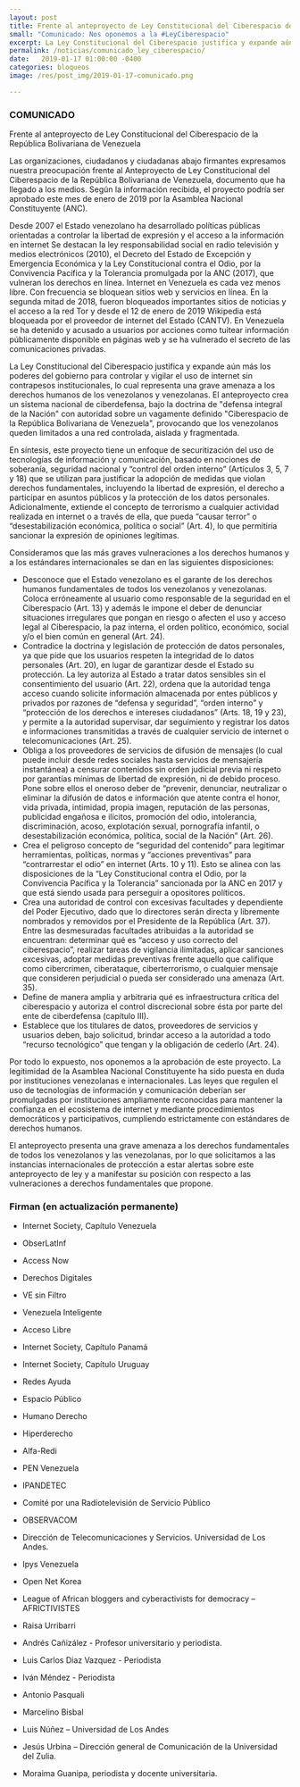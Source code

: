 ```yaml
---
layout: post
title: Frente al anteproyecto de Ley Constitucional del Ciberespacio de la República Bolivariana de Venezuela
small: "Comunicado: Nos oponemos a la #LeyCiberespacio"
excerpt: La Ley Constitucional del Ciberespacio justifica y expande aún más los poderes del gobierno para controlar y vigilar el uso de internet sin contrapesos institucionales.
permalink: /noticias/comunicado_ley_ciberespacio/
date:   2019-01-17 01:00:00 -0400
categories: bloqueos
image: /res/post_img/2019-01-17-comunicado.png

---
```


### COMUNICADO

Frente al anteproyecto de Ley Constitucional del Ciberespacio de la República Bolivariana de Venezuela

Las organizaciones, ciudadanos y ciudadanas abajo firmantes expresamos nuestra preocupación frente al Anteproyecto de Ley Constitucional del Ciberespacio de la República Bolivariana de Venezuela, documento que ha llegado a los medios. Según la información recibida, el proyecto podría ser aprobado este mes de enero de 2019 por la Asamblea Nacional Constituyente (ANC).

Desde 2007 el Estado venezolano ha desarrollado políticas públicas orientadas a controlar la libertad de expresión y el acceso a la información en internet Se destacan la ley responsabilidad social en radio televisión y medios electrónicos (2010), el Decreto del Estado de Excepción y Emergencia Económica y la Ley Constitucional contra el Odio, por la Convivencia Pacífica y la Tolerancia promulgada por la ANC (2017), que vulneran los derechos en línea. Internet en Venezuela es cada vez menos libre. Con frecuencia se bloquean sitios web y servicios en línea. En la segunda mitad de 2018, fueron bloqueados importantes sitios de noticias y el acceso a la red Tor y desde el 12 de enero de 2019 Wikipedia está bloqueada por el proveedor de internet del Estado (CANTV). En Venezuela se ha detenido y acusado a usuarios por acciones como tuitear información públicamente disponible en páginas web y se ha vulnerado el secreto de las comunicaciones privadas.

La Ley Constitucional del Ciberespacio justifica y expande aún más los poderes del gobierno para controlar y vigilar el uso de internet sin contrapesos institucionales, lo cual representa una grave amenaza a los derechos humanos de los venezolanos y venezolanas. El anteproyecto crea un sistema nacional de ciberdefensa, bajo la doctrina de "defensa integral de la Nación" con autoridad sobre un vagamente definido "Ciberespacio de la República Bolivariana de Venezuela", provocando que los venezolanos queden limitados a una red controlada, aislada y fragmentada.

En síntesis, este proyecto tiene un enfoque de securitización del uso de tecnologías de información y comunicación, basado en nociones de soberanía, seguridad nacional y “control del orden interno” (Artículos 3, 5, 7 y 18) que se utilizan para justificar la adopción de medidas que violan derechos fundamentales, incluyendo la libertad de expresión, el derecho a participar en asuntos públicos y la protección de los datos personales. Adicionalmente, extiende el concepto de terrorismo a cualquier actividad realizada en internet o a través de ella, que pueda “causar terror” o “desestabilización económica, política o social” (Art. 4), lo que permitiría sancionar la expresión de opiniones legítimas.

Consideramos que las más graves vulneraciones a los derechos humanos y a los estándares internacionales se dan en las siguientes disposiciones:

* Desconoce que el Estado venezolano es el garante de los derechos humanos fundamentales de todos los venezolanos y venezolanas. Coloca erróneamente al usuario como responsable de la seguridad en el Ciberespacio (Art. 13) y además le impone el deber de denunciar situaciones irregulares que pongan en riesgo o afecten el uso y acceso legal al Ciberespacio, la paz interna, el orden político, económico, social y/o el bien común en general (Art. 24).
* Contradice la doctrina y legislación de protección de datos personales, ya que pide que los usuarios respeten la integridad de lo datos personales (Art. 20), en lugar de garantizar desde el Estado su protección. La ley autoriza al Estado a tratar datos sensibles sin el consentimiento del usuario (Art. 22), ordena que la autoridad tenga acceso cuando solicite información almacenada por entes públicos y privados por razones de “defensa y seguridad”, “orden interno” y “protección de los derechos e intereses ciudadanos” (Arts. 18, 19 y 23), y permite a la autoridad supervisar, dar seguimiento y registrar los datos e informaciones transmitidas a través de cualquier servicio de internet o telecomunicaciones (Art. 25).  
* Obliga a los proveedores de servicios de difusión de mensajes (lo cual puede incluir desde redes sociales hasta servicios de mensajería instantánea) a censurar contenidos sin orden judicial previa ni respeto por garantías mínimas de libertad de expresión, ni de debido proceso. Pone sobre ellos el oneroso deber de “prevenir, denunciar, neutralizar o eliminar la difusión de datos e información que atente contra el honor, vida privada, intimidad, propia imagen, reputación de las personas, publicidad engañosa e ilícitos, promoción del odio, intolerancia, discriminación, acoso, explotación sexual, pornografía infantil, o desestabilización económica, política, social de la Nación” (Art. 26).
* Crea el peligroso concepto de “seguridad del contenido” para legitimar herramientas, políticas, normas y “acciones preventivas” para “contrarrestar el odio” en internet (Arts. 10 y 11). Esto se alinea con las disposiciones de la “Ley Constitucional contra el Odio, por la Convivencia Pacífica y la Tolerancia” sancionada por la ANC en 2017 y que está siendo usada para perseguir a opositores políticos.
* Crea una autoridad de control con excesivas facultades y dependiente del Poder Ejecutivo, dado que lo directores serán directa y libremente nombrados y removidos por el Presidente de la República (Art. 37). Entre las desmesuradas facultades atribuidas a la autoridad se encuentran: determinar qué es “acceso y uso correcto del ciberespacio”, realizar tareas de vigilancia ilimitadas, aplicar sanciones excesivas, adoptar medidas preventivas frente aquello que califique como cibercrimen, ciberataque, ciberterrorismo, o cualquier mensaje que consideren perjudicial o pueda ser considerado una amenaza (Art. 35).
* Define de manera amplia y arbitraria qué es infraestructura crítica del ciberespacio y autoriza el control discrecional sobre ésta por parte del ente de ciberdefensa (capítulo III).
* Establece que los titulares de datos, proveedores de servicios y usuarios deben, bajo solicitud, brindar acceso a la autoridad a todo “recurso tecnológico” que tengan y la obligación de cederlo (Art. 24).

Por todo lo expuesto, nos oponemos a la aprobación de este proyecto. La legitimidad de la Asamblea Nacional Constituyente ha sido puesta en duda por instituciones venezolanas e internacionales. Las leyes que regulen el uso de tecnologías de información y comunicación deberían ser promulgadas por instituciones ampliamente reconocidas para mantener la confianza en el ecosistema de internet y mediante procedimientos democráticos y participativos, cumpliendo estrictamente con estándares de derechos humanos.

El anteproyecto presenta una grave amenaza a los derechos fundamentales de todos los venezolanos y las venezolanas, por lo que solicitamos a las instancias internacionales de protección a estar alertas sobre este anteproyecto de ley y a manifestar su posición con respecto a las vulneraciones a derechos fundamentales que propone.

### Firman (en actualización permanente)

* Internet Society, Capítulo Venezuela
* ObserLatInf
* Access Now
* Derechos Digitales
* VE sin Filtro
* Venezuela Inteligente
* Acceso Libre
* Internet Society, Capítulo Panamá
* Internet Society, Capítulo Uruguay
* Redes Ayuda
* Espacio Público
* Humano Derecho
* Hiperderecho
* Alfa-Redi
* PEN Venezuela
* IPANDETEC
* Comité por una Radiotelevisión de Servicio Público
* OBSERVACOM
* Dirección de Telecomunicaciones y Servicios. Universidad de Los Andes.
* Ipys Venezuela
* Open Net Korea
* League of African bloggers and cyberactivists for democracy – AFRICTIVISTES

* Raisa Urribarri
* Andrés Cañizález - Profesor universitario y periodista.
* Luis Carlos Diaz Vazquez - Periodista
* Iván Méndez - Periodista
* Antonio Pasquali
* Marcelino Bisbal
* Luis Núñez – Universidad de Los Andes
* Jesús Urbina – Dirección general de Comunicación de la Universidad del Zulia.
* Moraima Guanipa, periodista y docente universitaria.
